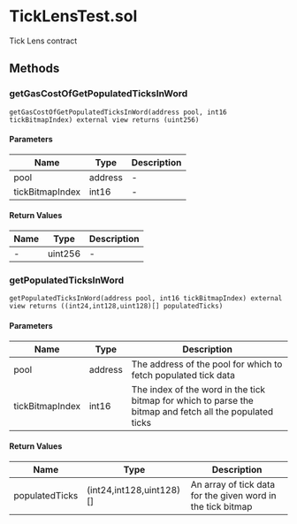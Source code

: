 
# TickLensTest.sol

    
Tick Lens contract

    
## Methods
### getGasCostOfGetPopulatedTicksInWord
```solidity
getGasCostOfGetPopulatedTicksInWord(address pool, int16 tickBitmapIndex) external view returns (uint256)
```

            

            
#### Parameters

| Name | Type | Description |
|---|---|---|
| pool | address | - |
| tickBitmapIndex | int16 | - |

#### Return Values

| Name | Type | Description |
|---|---|---|
| - | uint256 | - |

### getPopulatedTicksInWord
```solidity
getPopulatedTicksInWord(address pool, int16 tickBitmapIndex) external view returns ((int24,int128,uint128)[] populatedTicks)
```

            

            
#### Parameters

| Name | Type | Description |
|---|---|---|
| pool | address | The address of the pool for which to fetch populated tick data |
| tickBitmapIndex | int16 | The index of the word in the tick bitmap for which to parse the bitmap and fetch all the populated ticks |

#### Return Values

| Name | Type | Description |
|---|---|---|
| populatedTicks | (int24,int128,uint128)[] | An array of tick data for the given word in the tick bitmap |


